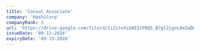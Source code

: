 ```yaml
---
title: 'Consul Associate'
company: 'HashiCorp'
companyRank: 3
url: 'https://drive.google.com/file/d/1i2itvXib8EICP9QS_B7glJjgnL8eIwDD/view'
issueDate: '09-13-2024'
expiryDate: '09-13-2026'
---
```

